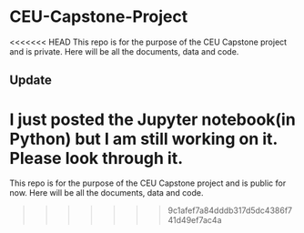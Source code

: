 # CEU-Capstone-Project

<<<<<<< HEAD
This repo is for the purpose of the CEU Capstone project and is private. Here will be all the documents, data and code.

## Update 
I just posted the Jupyter notebook(in Python) but I am still working on it. Please look through it.
=======
This repo is for the purpose of the CEU Capstone project and is public for now. Here will be all the documents, data and code.
>>>>>>> 9c1afef7a84dddb317d5dc4386f741d49ef7ac4a
